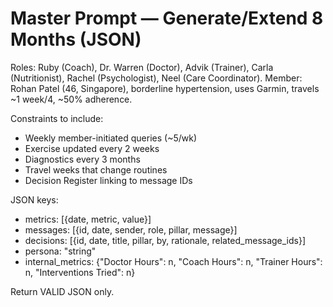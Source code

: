 # Master Prompt — Generate/Extend 8 Months (JSON)

Roles: Ruby (Coach), Dr. Warren (Doctor), Advik (Trainer), Carla (Nutritionist), Rachel (Psychologist), Neel (Care Coordinator). Member: Rohan Patel (46, Singapore), borderline hypertension, uses Garmin, travels ~1 week/4, ~50% adherence.

Constraints to include:
- Weekly member-initiated queries (~5/wk)
- Exercise updated every 2 weeks
- Diagnostics every 3 months
- Travel weeks that change routines
- Decision Register linking to message IDs

JSON keys:
- metrics: [{date, metric, value}]
- messages: [{id, date, sender, role, pillar, message}]
- decisions: [{id, date, title, pillar, by, rationale, related_message_ids}]
- persona: "string"
- internal_metrics: {"Doctor Hours": n, "Coach Hours": n, "Trainer Hours": n, "Interventions Tried": n}

Return VALID JSON only.
